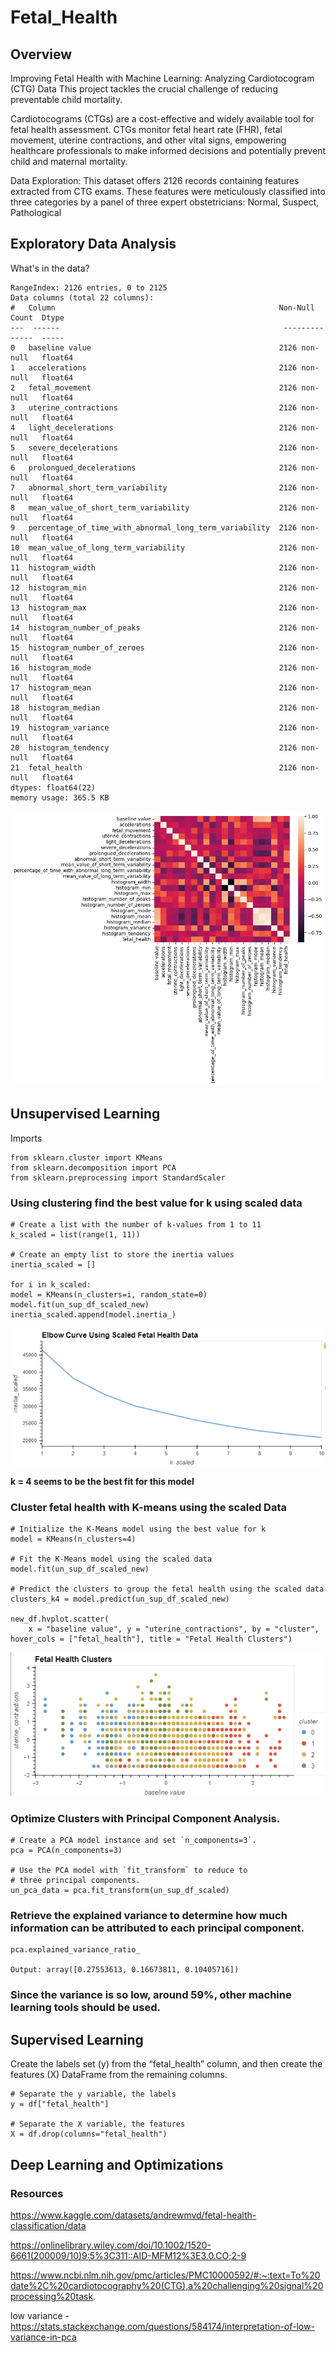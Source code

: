# Fetal_Health

## Overview

Improving Fetal Health with Machine Learning: Analyzing Cardiotocogram (CTG) Data
This project tackles the crucial challenge of reducing preventable child mortality.

Cardiotocograms (CTGs) are a cost-effective and widely available tool for fetal health assessment. CTGs monitor fetal heart rate (FHR), fetal movement, uterine contractions, and other vital signs, empowering healthcare professionals to make informed decisions and potentially prevent child and maternal mortality.

Data Exploration:
This dataset offers 2126 records containing features extracted from CTG exams. These features were meticulously classified into three categories by a panel of three expert obstetricians: Normal, Suspect, Pathological

## Exploratory Data Analysis

What's in the data?

    RangeIndex: 2126 entries, 0 to 2125
    Data columns (total 22 columns):
    #   Column                                                  Non-Null Count  Dtype  
    ---  ------                                                  --------------  -----  
    0   baseline value                                          2126 non-null   float64
    1   accelerations                                           2126 non-null   float64
    2   fetal_movement                                          2126 non-null   float64
    3   uterine_contractions                                    2126 non-null   float64
    4   light_decelerations                                     2126 non-null   float64
    5   severe_decelerations                                    2126 non-null   float64
    6   prolongued_decelerations                                2126 non-null   float64
    7   abnormal_short_term_variability                         2126 non-null   float64
    8   mean_value_of_short_term_variability                    2126 non-null   float64
    9   percentage_of_time_with_abnormal_long_term_variability  2126 non-null   float64
    10  mean_value_of_long_term_variability                     2126 non-null   float64
    11  histogram_width                                         2126 non-null   float64
    12  histogram_min                                           2126 non-null   float64
    13  histogram_max                                           2126 non-null   float64
    14  histogram_number_of_peaks                               2126 non-null   float64
    15  histogram_number_of_zeroes                              2126 non-null   float64
    16  histogram_mode                                          2126 non-null   float64
    17  histogram_mean                                          2126 non-null   float64
    18  histogram_median                                        2126 non-null   float64
    19  histogram_variance                                      2126 non-null   float64
    20  histogram_tendency                                      2126 non-null   float64
    21  fetal_health                                            2126 non-null   float64
    dtypes: float64(22)
    memory usage: 365.5 KB

![](images/correlation.png)

## Unsupervised Learning

Imports

    from sklearn.cluster import KMeans
    from sklearn.decomposition import PCA
    from sklearn.preprocessing import StandardScaler


### Using clustering find the best value for k using scaled data

    # Create a list with the number of k-values from 1 to 11
    k_scaled = list(range(1, 11))

    # Create an empty list to store the inertia values
    inertia_scaled = []

    for i in k_scaled:
    model = KMeans(n_clusters=i, random_state=0)
    model.fit(un_sup_df_scaled_new)
    inertia_scaled.append(model.inertia_)

![](images/elbow_curve.png) 

**k = 4 seems to be the best fit for this model**

### Cluster fetal health with K-means using the scaled Data

    # Initialize the K-Means model using the best value for k
    model = KMeans(n_clusters=4)

    # Fit the K-Means model using the scaled data
    model.fit(un_sup_df_scaled_new)

    # Predict the clusters to group the fetal health using the scaled data
    clusters_k4 = model.predict(un_sup_df_scaled_new)

    new_df.hvplot.scatter(
        x = "baseline value", y = "uterine_contractions", by = "cluster", hover_cols = ["fetal_health"], title = "Fetal Health Clusters") 

![](images/Fetal_health_clusters.png) 

### Optimize Clusters with Principal Component Analysis.

    # Create a PCA model instance and set `n_components=3`.
    pca = PCA(n_components=3)

    # Use the PCA model with `fit_transform` to reduce to 
    # three principal components.
    un_pca_data = pca.fit_transform(un_sup_df_scaled)

### Retrieve the explained variance to determine how much information can be attributed to each principal component.

    pca.explained_variance_ratio_

    Output: array([0.27553613, 0.16673811, 0.10405716])

### Since the variance is so low, around 59%, other machine learning tools should be used.

## Supervised Learning

Create the labels set (y)  from the “fetal_health” column, and then create the features (X) DataFrame from the remaining columns.

    # Separate the y variable, the labels
    y = df["fetal_health"]

    # Separate the X variable, the features
    X = df.drop(columns="fetal_health")



## Deep Learning and Optimizations


### Resources
https://www.kaggle.com/datasets/andrewmvd/fetal-health-classification/data

https://onlinelibrary.wiley.com/doi/10.1002/1520-6661(200009/10)9:5%3C311::AID-MFM12%3E3.0.CO;2-9

https://www.ncbi.nlm.nih.gov/pmc/articles/PMC10000592/#:~:text=To%20date%2C%20cardiotocography%20(CTG),a%20challenging%20signal%20processing%20task.

low variance - https://stats.stackexchange.com/questions/584174/interpretation-of-low-variance-in-pca
